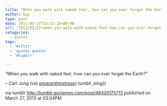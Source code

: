 ```yaml
---
title: “When you walk with naked feet, how can you ever forget the Earth?”
author: Guy
type: post
date: 2013-03-27T14:17:18+00:00
url: /2013/03/27/when-you-walk-with-naked-feet-how-can-you-ever-forget-the-earth/
categories:
  - quotes
tags:
  - '#ifttt'
  - 'quotes quotes'
  - '#tumblr'

---
```

“When you walk with naked feet, how can you ever forget the Earth?”

&#8211; _Carl Jung (via [amaranthinehaze][1]{.tumblr_blog})_

via tumblr http://tumblr.guyjames.com/post/46420175713 published on March 27, 2013 at 03:04PM

 [1]: http://web.archive.org/web/20150907114348/http://amaranthinehaze.tumblr.com/